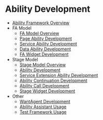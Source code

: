 # Ability Development
 - [Ability Framework Overview](ability-brief.md)
 - FA Model
   - [FA Model Overview](fa-brief.md)
   - [Page Ability Development](fa-pageability.md)
   - [Service Ability Development](fa-serviceability.md)
   - [Data Ability Development](fa-dataability.md)
   - [FA Widget Development](fa-formability.md)
 - Stage Model
   - [Stage Model Overview](stage-brief.md)
   - [Ability Development](stage-ability.md)
   - [Service Extension Ability Development](stage-serviceextension.md)
   - [Ability Continuation Development](stage-ability-continuation.md)
   - [Ability Call Development](stage-call.md)
   - [Stage Widget Development](stage-formextension.md)
 - Other
   - [WantAgent Development](wantagent.md)
   - [Ability Assistant Usage](ability-assistant-guidelines.md)
   - [Test Framework Usage](ability-delegator.md)

